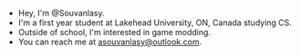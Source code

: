 - Hey, I'm @Souvanlasy.
- I'm a first year student at Lakehead University, ON, Canada studying CS.
- Outside of school, I'm interested in game modding.
- You can reach me at asouvanlasy@outlook.com.
